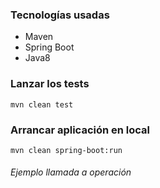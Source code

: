 ### Tecnologías usadas
- Maven
- Spring Boot
- Java8
### Lanzar los tests

```
mvn clean test
```
### Arrancar aplicación en local
```
mvn clean spring-boot:run
```
###### Ejemplo llamada a operación
